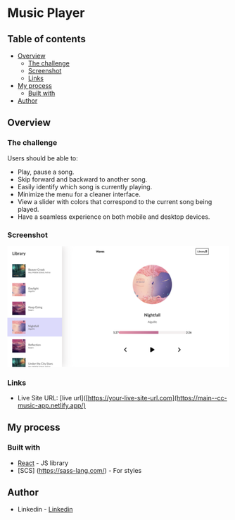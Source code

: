 
# Music Player

## Table of contents

- [Overview](#overview)
  - [The challenge](#the-challenge)
  - [Screenshot](#screenshot)
  - [Links](#links)
- [My process](#my-process)
  - [Built with](#built-with)
- [Author](#author)


## Overview

### The challenge

Users should be able to:

- Play, pause a song.
- Skip forward and backward to another song.
- Easily identify which song is currently playing.
- Minimize the menu for a cleaner interface.
- View a slider with colors that correspond to the current song being played.
- Have a seamless experience on both mobile and desktop devices.

### Screenshot

![screen_shoot.png](screen_shoot.png)

### Links

- Live Site URL: [live url]([https://your-live-site-url.com](https://main--cc-music-app.netlify.app/)

## My process

### Built with

- [React](https://reactjs.org/) - JS library
- [SCS] (https://sass-lang.com/) - For styles

## Author
- Linkedin - [Linkedin]([https://www.twitter.com/yourusername](https://www.linkedin.com/in/camillecalas/))


